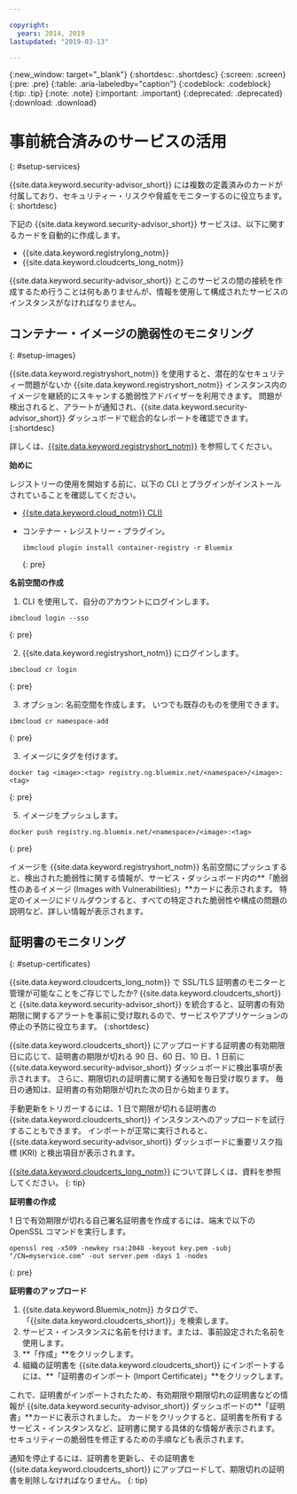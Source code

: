 ```yaml
---

copyright:
  years: 2014, 2019
lastupdated: "2019-03-13"

---
```


{:new_window: target="_blank"}
{:shortdesc: .shortdesc}
{:screen: .screen}
{:pre: .pre}
{:table: .aria-labeledby="caption"}
{:codeblock: .codeblock}
{:tip: .tip}
{:note: .note}
{:important: .important}
{:deprecated: .deprecated}
{:download: .download}

# 事前統合済みのサービスの活用
{: #setup-services}

{{site.data.keyword.security-advisor_short}} には複数の定義済みのカードが付属しており、セキュリティー・リスクや脅威をモニターするのに役立ちます。
{: shortdesc}

下記の {{site.data.keyword.security-advisor_short}} サービスは、以下に関するカードを自動的に作成します。

* {{site.data.keyword.registrylong_notm}}
* {{site.data.keyword.cloudcerts_long_notm}}

{{site.data.keyword.security-advisor_short}} とこのサービスの間の接続を作成するため行うことは何もありませんが、情報を使用して構成されたサービスのインスタンスがなければなりません。


## コンテナー・イメージの脆弱性のモニタリング
{: #setup-images}

{{site.data.keyword.registryshort_notm}} を使用すると、潜在的なセキュリティー問題がないか {{site.data.keyword.registryshort_notm}} インスタンス内のイメージを継続的にスキャンする脆弱性アドバイザーを利用できます。 問題が検出されると、アラートが通知され、{{site.data.keyword.security-advisor_short}} ダッシュボードで総合的なレポートを確認できます。
{:shortdesc}

詳しくは、[{{site.data.keyword.registryshort_notm}}](/docs/services/Registry?topic=registry-index#index) を参照してください。


**始めに**

レジストリーの使用を開始する前に、以下の CLI とプラグインがインストールされていることを確認してください。
* [{{site.data.keyword.cloud_notm}} CLI)](/docs/cli?topic=cloud-cli-ibmcloud-cli#ibmcloud-cli)
* コンテナー・レジストリー・プラグイン。

  ```
  ibmcloud plugin install container-registry -r Bluemix
  ```
  {: pre}


**名前空間の作成**

1. CLI を使用して、自分のアカウントにログインします。

  ```
  ibmcloud login --sso
  ```
  {: pre}

2. {{site.data.keyword.registryshort_notm}} にログインします。

  ```
  ibmcloud cr login
  ```
  {: pre}

3. オプション: 名前空間を作成します。 いつでも既存のものを使用できます。

  ```
  ibmcloud cr namespace-add
  ```
  {: pre}

3. イメージにタグを付けます。

  ```
  docker tag <image>:<tag> registry.ng.bluemix.net/<namespace>/<image>:<tag>
  ```
  {: pre}

5. イメージをプッシュします。

  ```
  docker push registry.ng.bluemix.net/<namespace>/<image>:<tag>
  ```
  {: pre}


イメージを {{site.data.keyword.registryshort_notm}} 名前空間にプッシュすると、検出された脆弱性に関する情報が、サービス・ダッシュボード内の**「脆弱性のあるイメージ (Images with Vulnerabilities)」**カードに表示されます。 特定のイメージにドリルダウンすると、すべての特定された脆弱性や構成の問題の説明など、詳しい情報が表示されます。


## 証明書のモニタリング
{: #setup-certificates}

{{site.data.keyword.cloudcerts_long_notm}} で SSL/TLS 証明書のモニターと管理が可能なことをご存じでしたか? {{site.data.keyword.cloudcerts_short}} と {{site.data.keyword.security-advisor_short}} を統合すると、証明書の有効期限に関するアラートを事前に受け取れるので、サービスやアプリケーションの停止の予防に役立ちます。
{:shortdesc}

{{site.data.keyword.cloudcerts_short}} にアップロードする証明書の有効期限日に応じて、証明書の期限が切れる 90 日、60 日、10 日、1 日前に {{site.data.keyword.security-advisor_short}} ダッシュボードに検出事項が表示されます。 さらに、期限切れの証明書に関する通知を毎日受け取ります。 毎日の通知は、証明書の有効期限が切れた次の日から始まります。

手動更新をトリガーするには、1 日で期限が切れる証明書の {{site.data.keyword.cloudcerts_short}} インスタンスへのアップロードを試行することもできます。 インポートが正常に実行されると、{{site.data.keyword.security-advisor_short}} ダッシュボードに重要リスク指標 (KRI) と検出項目が表示されます。

[{{site.data.keyword.cloudcerts_long_notm}}](/docs/services/certificate-manager?topic=certificate-manager-gettingstarted#gettingstarted) について詳しくは、資料を参照してください。
{: tip}

**証明書の作成**

1 日で有効期限が切れる自己署名証明書を作成するには、端末で以下の OpenSSL コマンドを実行します。

```
openssl req -x509 -newkey rsa:2048 -keyout key.pem -subj "/CN=myservice.com" -out server.pem -days 1 -nodes
```
{: pre}


**証明書のアップロード**

1. {{site.data.keyword.Bluemix_notm}} カタログで、「{{site.data.keyword.cloudcerts_short}}」を検索します。
2. サービス・インスタンスに名前を付けます。または、事前設定された名前を使用します。
3. **「作成」**をクリックします。
4. 組織の証明書を {{site.data.keyword.cloudcerts_short}} にインポートするには、**「証明書のインポート (Import Certificate)」**をクリックします。

これで、証明書がインポートされたため、有効期限や期限切れの証明書などの情報が {{site.data.keyword.security-advisor_short}} ダッシュボードの**「証明書」**カードに表示されました。 カードをクリックすると、証明書を所有するサービス・インスタンスなど、証明書に関する具体的な情報が表示されます。 セキュリティーの脆弱性を修正するための手順なども表示されます。

通知を停止するには、証明書を更新し、その証明書を {{site.data.keyword.cloudcerts_short}} にアップロードして、期限切れの証明書を削除しなければなりません。
{: tip}
